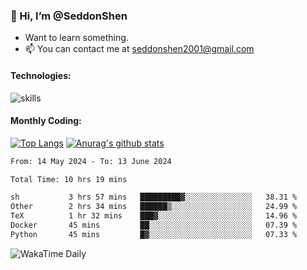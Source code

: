 ### 👋 Hi, I’m @SeddonShen
- Want to learn something.
- 📫 You can contact me at seddonshen2001@gmail.com

#### Technologies:

![skills](https://skillicons.dev/icons?i=scala,js,html,css,bootstrap,jquery,c,cpp,cloudflare,django,docker,flask,git,github,githubactions,linux,latex,mysql,nodejs,ps,php,pr,py,raspberrypi,redis,unreal,v,vscode,vue,bash)

#### Monthly Coding:
[![Top Langs](https://github-readme-stats.vercel.app/api/top-langs?username=seddonshen&show_icons=true&locale=en&layout=compact&hide=html&langs_count=8)](https://github.com/SeddonShen/)
[![Anurag's github stats](https://github-readme-stats.vercel.app/api?username=SeddonShen&count_private=true&show_icons=true)](https://github.com/anuraghazra/github-readme-stats)
<!--START_SECTION:waka-->

```txt
From: 14 May 2024 - To: 13 June 2024

Total Time: 10 hrs 19 mins

sh           3 hrs 57 mins   █████████▓░░░░░░░░░░░░░░░   38.31 %
Other        2 hrs 34 mins   ██████▒░░░░░░░░░░░░░░░░░░   24.99 %
TeX          1 hr 32 mins    ███▓░░░░░░░░░░░░░░░░░░░░░   14.96 %
Docker       45 mins         ██░░░░░░░░░░░░░░░░░░░░░░░   07.39 %
Python       45 mins         █▓░░░░░░░░░░░░░░░░░░░░░░░   07.33 %
```

<!--END_SECTION:waka-->

![WakaTime Daily](https://wakatime.com/share/@seddon2001/61a7e342-5f12-4fea-bf92-1fac161e97d6.svg)
<!---
SeddonShen/SeddonShen is a ✨ special ✨ repository because its `README.md` (this file) appears on your GitHub profile.
You can click the Preview link to take a look at your changes.
--->
